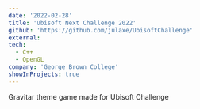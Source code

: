 ```yaml
---
date: '2022-02-28'
title: 'Ubisoft Next Challenge 2022'
github: 'https://github.com/julaxe/UbisoftChallenge'
external:
tech:
  - C++
  - OpenGL
company: 'George Brown College'
showInProjects: true
---
```


Gravitar theme game made for Ubisoft Challenge
